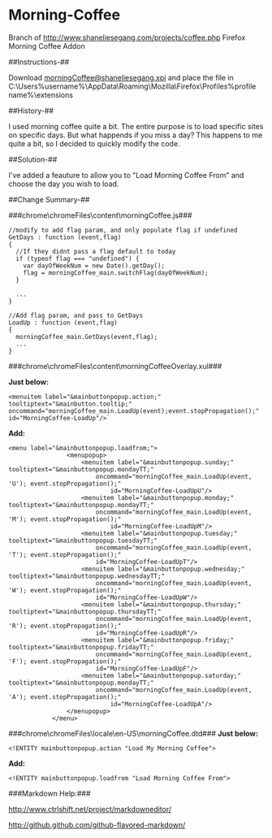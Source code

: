 Morning-Coffee
==============

Branch of http://www.shaneliesegang.com/projects/coffee.php Firefox Morning Coffee Addon

##Instructions-##

Download [morningCoffee@shaneliesegang.xpi](https://github.com/thorst/Morning-Coffee/raw/master/morningCoffee@shaneliesegang.xpi) and place the file in C:\Users\%username%\AppData\Roaming\Mozilla\Firefox\Profiles\%profile name%\extensions

##History-##

I used morning coffee quite a bit. The entire purpose is to load specific sites on specific days. But what happends if you miss a day? This happens to me quite a bit, so I decided to quickly modify the code.

##Solution-##

I've added a feauture to allow you to "Load Morning Coffee From" and choose the day you wish to load.

##Change Summary-##

###chrome\chromeFiles\content\morningCoffee.js###

    //modify to add flag param, and only populate flag if undefined
    GetDays : function (event,flag)
    {
      //If they didnt pass a flag default to today 
      if (typeof flag === "undefined") {
        var dayOfWeekNum = new Date().getDay();
        flag = morningCoffee_main.switchFlag(dayOfWeekNum);
      }
		
      ...
    }

    //Add flag param, and pass to GetDays
    LoadUp : function (event,flag)
    {
      morningCoffee_main.GetDays(event,flag);
      ...
    }

###chrome\chromeFiles\content\morningCoffeeOverlay.xul###

**Just below:**

    <menuitem label="&mainbuttonpopup.action;" tooltiptext="&mainbutton.tooltip;" oncommand="morningCoffee_main.LoadUp(event);event.stopPropagation();" id="MorningCoffee-LoadUp"/>`

**Add:**
					
    <menu label="&mainbuttonpopup.loadfrom;">
					<menupopup>
						<menuitem label="&mainbuttonpopup.sunday;" tooltiptext="&mainbuttonpopup.mondayTT;"
							oncommand="morningCoffee_main.LoadUp(event, 'U'); event.stopPropagation();"
								id="MorningCoffee-LoadUpU"/>
						<menuitem label="&mainbuttonpopup.monday;" tooltiptext="&mainbuttonpopup.mondayTT;"
							oncommand="morningCoffee_main.LoadUp(event, 'M'); event.stopPropagation();"
								id="MorningCoffee-LoadUpM"/>
						<menuitem label="&mainbuttonpopup.tuesday;" tooltiptext="&mainbuttonpopup.tuesdayTT;"
							oncommand="morningCoffee_main.LoadUp(event, 'T'); event.stopPropagation();"
							id="MorningCoffee-LoadUpT"/>
						<menuitem label="&mainbuttonpopup.wednesday;" tooltiptext="&mainbuttonpopup.wednesdayTT;"
							oncommand="morningCoffee_main.LoadUp(event, 'W'); event.stopPropagation();"
							id="MorningCoffee-LoadUpW"/>
						<menuitem label="&mainbuttonpopup.thursday;" tooltiptext="&mainbuttonpopup.thursdayTT;"
							oncommand="morningCoffee_main.LoadUp(event, 'R'); event.stopPropagation();"
							id="MorningCoffee-LoadUpR"/>
						<menuitem label="&mainbuttonpopup.friday;" tooltiptext="&mainbuttonpopup.fridayTT;"
							oncommand="morningCoffee_main.LoadUp(event, 'F'); event.stopPropagation();"
							id="MorningCoffee-LoadUpF"/>
						<menuitem label="&mainbuttonpopup.saturday;" tooltiptext="&mainbuttonpopup.mondayTT;"
							oncommand="morningCoffee_main.LoadUp(event, 'A'); event.stopPropagation();"
								id="MorningCoffee-LoadUpA"/>
					</menupopup>
				</menu>
				
###chrome\chromeFiles\locale\en-US\morningCoffee.dtd###
**Just below:**

    <!ENTITY mainbuttonpopup.action "Load My Morning Coffee">

**Add:**

    <!ENTITY mainbuttonpopup.loadfrom "Load Morning Coffee From">


###Markdown Help:###

http://www.ctrlshift.net/project/markdowneditor/

http://github.github.com/github-flavored-markdown/